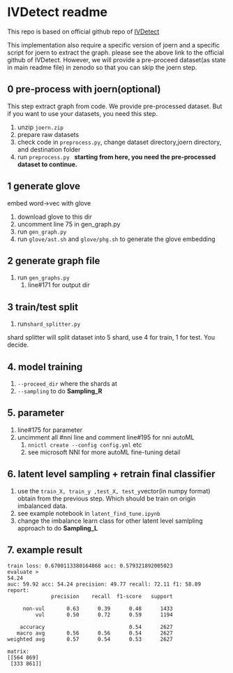 # IVDetect readme
This repo is based on official github repo of [IVDetect](https://github.com/vulnerabilitydetection/VulnerabilityDetectionResearch)

This implementation also require a specific version of joern and a specific script for joern to extract the graph. please see the above link to the official github of IVDetect.
However, we will provide a pre-proceed dataset(as state in main readme file) in zenodo so that you can skip the joern step.

## 0 pre-process with joern(optional)
This step extract graph from code. We provide pre-processed dataset. But if you want to use your datasets, you need this step. 
1. unzip `joern.zip`
2. prepare raw datasets
3. check code in `preprocess.py`, change dataset directory,joern directory, and destination folder
4. run `preprocess.py
   `
**starting from here, you need the pre-processed dataset to continue.**
## 1 generate glove

embed word->vec with glove
1. download glove to this dir
2. uncomment line 75 in gen_graph.py
3. run `gen_graph.py`
4. run `glove/ast.sh` and `glove/phg.sh` to generate the glove embedding

## 2 generate graph file
1. run `gen_graphs.py`
   1. line#171 for output dir

## 3 train/test split
1. run`shard_splitter.py`

shard splitter will split dataset into 5 shard, use 4 for train, 1 for test. You decide.

## 4. model training
1. `--proceed_dir` where the shards at
2. `--sampling` to do **Sampling_R**

## 5. parameter
1. line#175 for parameter
2. uncimment all #nni line and  comment line#195 for nni autoML
   1. `nnictl create --config config.yml` etc
   2. see microsoft NNI for more autoML fine-tuning detail

## 6. latent level sampling + retrain final classifier
1. use the `train_X, train_y ,test_X, test_y`vector(in numpy format) obtain from the previous step. Which should be train on origin imbalanced data.
2. see example notebook in `latent_find_tune.ipynb` 
3. change the imbalance learn class for other latent level samlpling approach to do **Sampling_L**

## 7. example result
```
train loss: 0.6700113380164868 acc: 0.579321892005023
evaluate >
54.24
auc: 59.92 acc: 54.24 precision: 49.77 recall: 72.11 f1: 58.89 
report:
              precision    recall  f1-score   support

     non-vul       0.63      0.39      0.48      1433
         vul       0.50      0.72      0.59      1194

    accuracy                           0.54      2627
   macro avg       0.56      0.56      0.54      2627
weighted avg       0.57      0.54      0.53      2627

matrix:
[[564 869]
 [333 861]]
 ```
